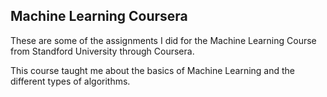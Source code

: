 ## Machine Learning Coursera

These are some of the assignments I did for the Machine Learning Course from Standford University through Coursera. 

This course taught me about the basics of Machine Learning and the different types of algorithms.  
